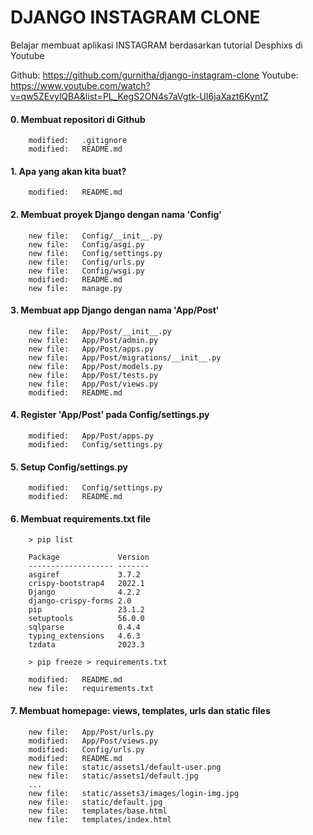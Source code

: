# DJANGO INSTAGRAM CLONE
Belajar membuat aplikasi INSTAGRAM berdasarkan tutorial Desphixs di Youtube

Github: https://github.com/gurnitha/django-instagram-clone
Youtube: https://www.youtube.com/watch?v=qw5ZEvylQBA&list=PL_KegS2ON4s7aVgtk-UI6jaXazt6KyntZ


#### 0. Membuat repositori di Github

        modified:   .gitignore
        modified:   README.md


#### 1. Apa yang akan kita buat?

        modified:   README.md


#### 2. Membuat proyek Django dengan nama 'Config'

        new file:   Config/__init__.py
        new file:   Config/asgi.py
        new file:   Config/settings.py
        new file:   Config/urls.py
        new file:   Config/wsgi.py
        modified:   README.md
        new file:   manage.py


#### 3. Membuat app Django dengan nama 'App/Post'

        new file:   App/Post/__init__.py
        new file:   App/Post/admin.py
        new file:   App/Post/apps.py
        new file:   App/Post/migrations/__init__.py
        new file:   App/Post/models.py
        new file:   App/Post/tests.py
        new file:   App/Post/views.py
        modified:   README.md


#### 4. Register 'App/Post' pada Config/settings.py

        modified:   App/Post/apps.py
        modified:   Config/settings.py


#### 5. Setup Config/settings.py

        modified:   Config/settings.py
        modified:   README.md


#### 6. Membuat requirements.txt file

        > pip list

        Package             Version
		------------------- -------
		asgiref             3.7.2
		crispy-bootstrap4   2022.1
		Django              4.2.2
		django-crispy-forms 2.0
		pip                 23.1.2
		setuptools          56.0.0
		sqlparse            0.4.4
		typing_extensions   4.6.3
		tzdata              2023.3

		> pip freeze > requirements.txt

        modified:   README.md
        new file:   requirements.txt


#### 7. Membuat homepage: views, templates, urls dan static files

        new file:   App/Post/urls.py
        modified:   App/Post/views.py
        modified:   Config/urls.py
        modified:   README.md
        new file:   static/assets1/default-user.png
        new file:   static/assets1/default.jpg
        ...
        new file:   static/assets3/images/login-img.jpg
        new file:   static/default.jpg
        new file:   templates/base.html
        new file:   templates/index.html